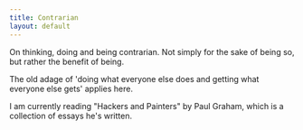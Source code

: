 ```yaml
---
title: Contrarian 
layout: default
---
```


On thinking, doing and being contrarian.
Not simply for the sake of being so, but rather
the benefit of being.

The old adage of 'doing what everyone else
does and getting what everyone else gets' 
applies here.

I am currently reading "Hackers and Painters" by Paul Graham,
which is a collection of essays he's written.
